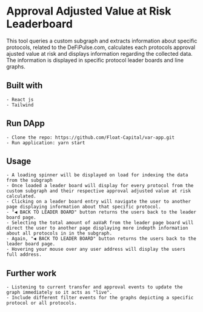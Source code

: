 # Approval Adjusted Value at Risk Leaderboard

This tool queries a custom subgraph and extracts information about specific protocols, related to the DeFiPulse.com, calculates each protocols approval ajusted value at risk and displays information regarding the collected data. The information is displayed in specific protocol leader boards and line graphs.

## Built with

    - React js
    - Tailwind

## Run DApp

    - Clone the repo: https://github.com/Float-Capital/var-app.git
    - Run application: yarn start

## Usage

    - A loading spinner will be displayed on load for indexing the data from the subgraph
    - Once loaded a leader board will display for every protocol from the custom subgraph and their respective approval adjusted value at risk calculated. 
    - Clicking on a leader board entry will navigate the user to another page displaying information about that specific protocol.
    - "◀ BACK TO LEADER BOARD" button returns the users back to the leader board page.
    - Selecting the total amount of aaVaR from the leader page board will direct the user to another page displaying more indepth information about all protocols in in the subgraph.
    - Again, "◀ BACK TO LEADER BOARD" button returns the users back to the leader board page.
    - Hovering your mouse over any user address will display the users full address.

## Further work
    - Listening to current transfer and approval events to update the graph immediately so it acts as "live".
    - Include different filter events for the graphs depicting a specific protocol or all protocols.
